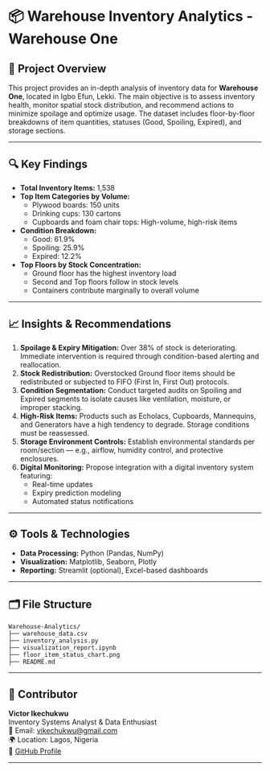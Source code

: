 
# 📦 Warehouse Inventory Analytics - Warehouse One

## 🧠 Project Overview

This project provides an in-depth analysis of inventory data for **Warehouse One**, located in Igbo Efun, Lekki. The main objective is to assess inventory health, monitor spatial stock distribution, and recommend actions to minimize spoilage and optimize usage. The dataset includes floor-by-floor breakdowns of item quantities, statuses (Good, Spoiling, Expired), and storage sections.

---

## 🔍 Key Findings

- **Total Inventory Items:** 1,538
- **Top Item Categories by Volume:**
  - Plywood boards: 150 units
  - Drinking cups: 130 cartons
  - Cupboards and foam chair tops: High-volume, high-risk items
- **Condition Breakdown:**
  - Good: 61.9%
  - Spoiling: 25.9%
  - Expired: 12.2%
- **Top Floors by Stock Concentration:**
  - Ground floor has the highest inventory load
  - Second and Top floors follow in stock levels
  - Containers contribute marginally to overall volume

---

## 📈 Insights & Recommendations

1. **Spoilage & Expiry Mitigation:** Over 38% of stock is deteriorating. Immediate intervention is required through condition-based alerting and reallocation.
2. **Stock Redistribution:** Overstocked Ground floor items should be redistributed or subjected to FIFO (First In, First Out) protocols.
3. **Condition Segmentation:** Conduct targeted audits on Spoiling and Expired segments to isolate causes like ventilation, moisture, or improper stacking.
4. **High-Risk Items:** Products such as Echolacs, Cupboards, Mannequins, and Generators have a high tendency to degrade. Storage conditions must be reassessed.
5. **Storage Environment Controls:** Establish environmental standards per room/section — e.g., airflow, humidity control, and protective enclosures.
6. **Digital Monitoring:** Propose integration with a digital inventory system featuring:
   - Real-time updates
   - Expiry prediction modeling
   - Automated status notifications

---

## ⚙️ Tools & Technologies

- **Data Processing:** Python (Pandas, NumPy)
- **Visualization:** Matplotlib, Seaborn, Plotly
- **Reporting:** Streamlit (optional), Excel-based dashboards

---

## 🗂️ File Structure

```
Warehouse-Analytics/
├── warehouse_data.csv
├── inventory_analysis.py
├── visualization_report.ipynb
├── floor_item_status_chart.png
├── README.md
```

---

## 👤 Contributor

**Victor Ikechukwu**  
Inventory Systems Analyst & Data Enthusiast  
📧 Email: vikechukwu@gmail.com  
🌍 Location: Lagos, Nigeria  
🔗 [GitHub Profile](https://github.com/Vikthore)

---

